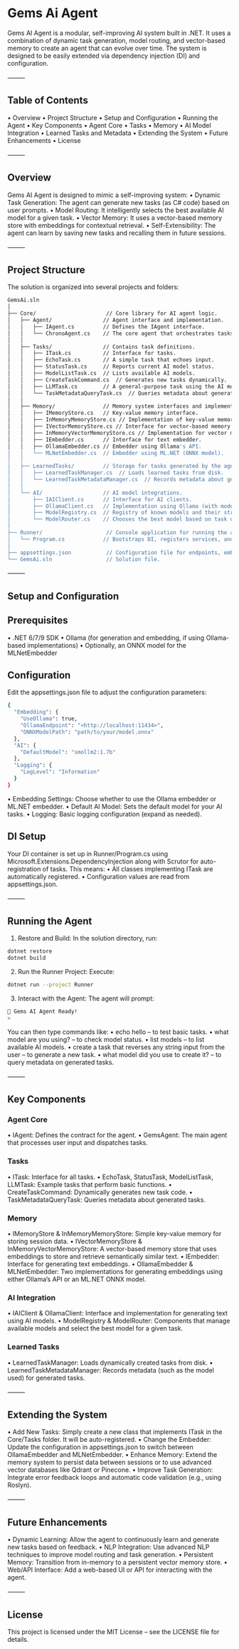# Gems Ai Agent

Gems AI Agent is a modular, self-improving AI system built in .NET. It uses a combination of dynamic task generation, model routing, and vector-based memory to create an agent that can evolve over time. The system is designed to be easily extended via dependency injection (DI) and configuration.

⸻

## Table of Contents

 • Overview
 • Project Structure
 • Setup and Configuration
 • Running the Agent
 • Key Components
 • Agent Core
 • Tasks
 • Memory
 • AI Model Integration
 • Learned Tasks and Metadata
 • Extending the System
 • Future Enhancements
 • License

⸻

## Overview

Gems AI Agent is designed to mimic a self-improving system:
 • Dynamic Task Generation: The agent can generate new tasks (as C# code) based on user prompts.
 • Model Routing: It intelligently selects the best available AI model for a given task.
 • Vector Memory: It uses a vector-based memory store with embeddings for contextual retrieval.
 • Self-Extensibility: The agent can learn by saving new tasks and recalling them in future sessions.

⸻

## Project Structure

The solution is organized into several projects and folders:

``` bash
GemsAi.sln
│
├── Core/                      // Core library for AI agent logic.
│   ├── Agent/                // Agent interface and implementation.
│   │   ├── IAgent.cs         // Defines the IAgent interface.
│   │   └── ChronoAgent.cs    // The core agent that orchestrates tasks.
│   │
│   ├── Tasks/                // Contains task definitions.
│   │   ├── ITask.cs          // Interface for tasks.
│   │   ├── EchoTask.cs       // A simple task that echoes input.
│   │   ├── StatusTask.cs     // Reports current AI model status.
│   │   ├── ModelListTask.cs  // Lists available AI models.
│   │   ├── CreateTaskCommand.cs  // Generates new tasks dynamically.
│   │   ├── LLMTask.cs        // A general-purpose task using the AI model.
│   │   └── TaskMetadataQueryTask.cs  // Queries metadata about generated tasks.
│   │
│   ├── Memory/               // Memory system interfaces and implementations.
│   │   ├── IMemoryStore.cs   // Key-value memory interface.
│   │   ├── InMemoryMemoryStore.cs // Implementation of key-value memory.
│   │   ├── IVectorMemoryStore.cs // Interface for vector-based memory.
│   │   ├── InMemoryVectorMemoryStore.cs // Implementation for vector memory.
│   │   ├── IEmbedder.cs      // Interface for text embedder.
│   │   ├── OllamaEmbedder.cs // Embedder using Ollama's API.
│   │   └── MLNetEmbedder.cs  // Embedder using ML.NET (ONNX model).
│   │
│   ├── LearnedTasks/         // Storage for tasks generated by the agent.
│   │   ├── LearnedTaskManager.cs  // Loads learned tasks from disk.
│   │   └── LearnedTaskMetadataManager.cs  // Records metadata about generated tasks.
│   │
│   └── AI/                   // AI model integrations.
│       ├── IAIClient.cs      // Interface for AI clients.
│       ├── OllamaClient.cs   // Implementation using Ollama (with model routing).
│       ├── ModelRegistry.cs  // Registry of known models and their strengths.
│       └── ModelRouter.cs    // Chooses the best model based on task description.
│
├── Runner/                    // Console application for running the agent.
│   └── Program.cs            // Bootstraps DI, registers services, and runs the main loop.
│
├── appsettings.json           // Configuration file for endpoints, embedder selection, etc.
└── GemsAi.sln                 // Solution file.
```

⸻

## Setup and Configuration

## Prerequisites

 • .NET 6/7/9 SDK
 • Ollama (for generation and embedding, if using Ollama-based implementations)
 • Optionally, an ONNX model for the MLNetEmbedder

## Configuration

Edit the appsettings.json file to adjust the configuration parameters:

```bash
{
  "Embedding": {
    "UseOllama": true,
    "OllamaEndpoint": "<http://localhost:11434>",
    "ONNXModelPath": "path/to/your/model.onnx"
  },
  "AI": {
    "DefaultModel": "smollm2:1.7b"
  },
  "Logging": {
    "LogLevel": "Information"
  }
}
```

 • Embedding Settings: Choose whether to use the Ollama embedder or ML.NET embedder.
 • Default AI Model: Sets the default model for your AI tasks.
 • Logging: Basic logging configuration (expand as needed).

## DI Setup

Your DI container is set up in Runner/Program.cs using Microsoft.Extensions.DependencyInjection along with Scrutor for auto-registration of tasks. This means:
 • All classes implementing ITask are automatically registered.
 • Configuration values are read from appsettings.json.

⸻

## Running the Agent

 1. Restore and Build:
In the solution directory, run:

```bash
dotnet restore
dotnet build
```

 2. Run the Runner Project:
Execute:

```bash
dotnet run --project Runner
```

 3. Interact with the Agent:
The agent will prompt:

```bash
🤖 Gems AI Agent Ready!
>
```

You can then type commands like:
 • echo hello – to test basic tasks.
 • what model are you using? – to check model status.
 • list models – to list available AI models.
 • create a task that reverses any string input from the user – to generate a new task.
 • what model did you use to create it? – to query metadata on generated tasks.

⸻

## Key Components

### Agent Core

 • IAgent: Defines the contract for the agent.
 • GemsAgent: The main agent that processes user input and dispatches tasks.

### Tasks

 • ITask: Interface for all tasks.
 • EchoTask, StatusTask, ModelListTask, LLMTask: Example tasks that perform basic functions.
 • CreateTaskCommand: Dynamically generates new task code.
 • TaskMetadataQueryTask: Queries metadata about generated tasks.

### Memory

 • IMemoryStore & InMemoryMemoryStore: Simple key-value memory for storing session data.
 • IVectorMemoryStore & InMemoryVectorMemoryStore: A vector-based memory store that uses embeddings to store and retrieve semantically similar text.
 • IEmbedder: Interface for generating text embeddings.
 • OllamaEmbedder & MLNetEmbedder: Two implementations for generating embeddings using either Ollama’s API or an ML.NET ONNX model.

### AI Integration

 • IAIClient & OllamaClient: Interface and implementation for generating text using AI models.
 • ModelRegistry & ModelRouter: Components that manage available models and select the best model for a given task.

### Learned Tasks

 • LearnedTaskManager: Loads dynamically created tasks from disk.
 • LearnedTaskMetadataManager: Records metadata (such as the model used) for generated tasks.

⸻

## Extending the System

 • Add New Tasks: Simply create a new class that implements ITask in the Core/Tasks folder. It will be auto-registered.
 • Change the Embedder: Update the configuration in appsettings.json to switch between OllamaEmbedder and MLNetEmbedder.
 • Enhance Memory: Extend the memory system to persist data between sessions or to use advanced vector databases like Qdrant or Pinecone.
 • Improve Task Generation: Integrate error feedback loops and automatic code validation (e.g., using Roslyn).

⸻

## Future Enhancements

 • Dynamic Learning: Allow the agent to continuously learn and generate new tasks based on feedback.
 • NLP Integration: Use advanced NLP techniques to improve model routing and task generation.
 • Persistent Memory: Transition from in-memory to a persistent vector memory store.
 • Web/API Interface: Add a web-based UI or API for interacting with the agent.

⸻

## License

This project is licensed under the MIT License – see the LICENSE file for details.
